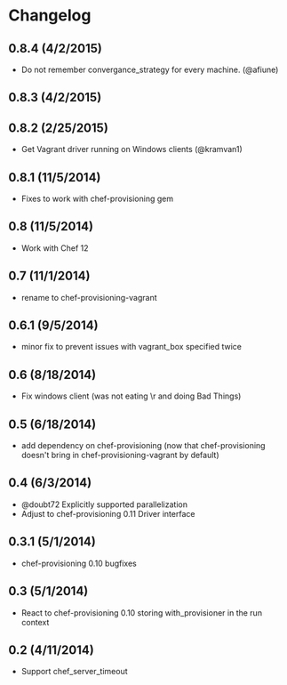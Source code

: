 # Changelog

## 0.8.4 (4/2/2015)

- Do not remember convergance_strategy for every machine. (@afiune)

## 0.8.3 (4/2/2015)
## 0.8.2 (2/25/2015)

- Get Vagrant driver running on Windows clients (@kramvan1)

## 0.8.1 (11/5/2014)

- Fixes to work with chef-provisioning gem

## 0.8 (11/5/2014)

- Work with Chef 12

## 0.7 (11/1/2014)

- rename to chef-provisioning-vagrant

## 0.6.1 (9/5/2014)

- minor fix to prevent issues with vagrant_box specified twice

## 0.6 (8/18/2014)

- Fix windows client (was not eating \r and doing Bad Things)

## 0.5 (6/18/2014)

- add dependency on chef-provisioning (now that chef-provisioning doesn't bring in chef-provisioning-vagrant by default)

## 0.4 (6/3/2014)

- @doubt72 Explicitly supported parallelization
- Adjust to chef-provisioning 0.11 Driver interface

## 0.3.1 (5/1/2014)

- chef-provisioning 0.10 bugfixes

## 0.3 (5/1/2014)

- React to chef-provisioning 0.10 storing with_provisioner in the run context

## 0.2 (4/11/2014)

- Support chef_server_timeout
